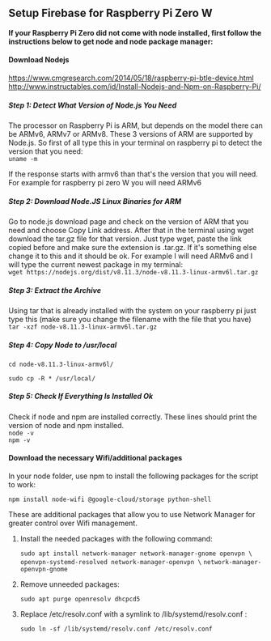 ## Setup Firebase for Raspberry Pi Zero W

**If your Raspberry Pi Zero did not come with node installed, first follow the instructions below to get node and node package manager:**  

#### Download Nodejs

https://www.cmgresearch.com/2014/05/18/raspberry-pi-btle-device.html  
http://www.instructables.com/id/Install-Nodejs-and-Npm-on-Raspberry-Pi/  

##### Step 1: Detect What Version of Node.js You Need

The processor on Raspberry Pi is ARM, but depends on the model there can be ARMv6, ARMv7 or ARMv8. These 3 versions of ARM are supported by Node.js.
So first of all type this in your terminal on raspberry pi to detect the version that you need:  
`uname -m`

If the response starts with armv6 than that's the version that you will need. For example for raspberry pi zero W you will need ARMv6

##### Step 2: Download Node.JS Linux Binaries for ARM

Go to node.js download page and check on the version of ARM that you need and choose Copy Link address.
After that in the terminal using wget download the tar.gz file for that version. Just type wget, paste the link copied before and make sure the extension is .tar.gz. If it's something else change it to this and it should be ok. For example I will need ARMv6 and I will type the current newest package in my terminal:  
`wget https://nodejs.org/dist/v8.11.3/node-v8.11.3-linux-armv6l.tar.gz`  

##### Step 3: Extract the Archive

Using tar that is already installed with the system on your raspberry pi just type this (make sure you change the filename with the file that you have)  
`tar -xzf node-v8.11.3-linux-armv6l.tar.gz`

##### Step 4: Copy Node to /usr/local

`cd node-v8.11.3-linux-armv6l/`    

`sudo cp -R * /usr/local/`  

##### Step 5: Check If Everything Is Installed Ok

Check if node and npm are installed correctly. These lines should print the version of node and npm installed.  
`node -v`  
`npm -v`



#### Download the necessary Wifi/additional packages 

In your node folder, use npm to install the following packages for the script to work:

`npm install node-wifi @google-cloud/storage python-shell`

These are additional packages that allow you to use Network Manager for greater control over Wifi management. 

1. Install the needed packages with the following command: 

   `sudo apt install network-manager network-manager-gnome openvpn \`
   `openvpn-systemd-resolved network-manager-openvpn \`
   `network-manager-openvpn-gnome`

2. Remove unneeded packages:

   `sudo apt purge openresolv dhcpcd5`

3. Replace /etc/resolv.conf with a symlink to /lib/systemd/resolv.conf :

   `sudo ln -sf /lib/systemd/resolv.conf /etc/resolv.conf`